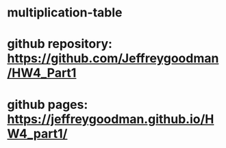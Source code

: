 # multiplication-table
# github repository: https://github.com/Jeffreygoodman/HW4_Part1
# github pages: https://jeffreygoodman.github.io/HW4_part1/